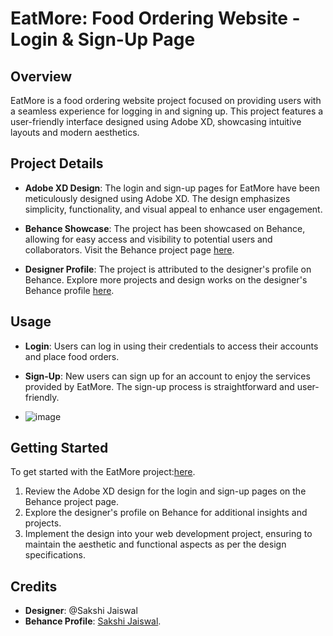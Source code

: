 
# EatMore: Food Ordering Website - Login & Sign-Up Page

## Overview
EatMore is a food ordering website project focused on providing users with a seamless experience for logging in and signing up. This project features a user-friendly interface designed using Adobe XD, showcasing intuitive layouts and modern aesthetics.

## Project Details
- **Adobe XD Design**: The login and sign-up pages for EatMore have been meticulously designed using Adobe XD. The design emphasizes simplicity, functionality, and visual appeal to enhance user engagement.

- **Behance Showcase**: The project has been showcased on Behance, allowing for easy access and visibility to potential users and collaborators. Visit the Behance project page [here](https://www.behance.net/gallery/190584283/Log-in-Sign-up-Page).

- **Designer Profile**: The project is attributed to the designer's profile on Behance. Explore more projects and design works on the designer's Behance profile [here](https://www.behance.net/jais0603).

## Usage
- **Login**: Users can log in using their credentials to access their accounts and place food orders.
  
- **Sign-Up**: New users can sign up for an account to enjoy the services provided by EatMore. The sign-up process is straightforward and user-friendly.
- ![image](https://github.com/Jais0603/Eatmore./assets/98961661/1a767d2e-b489-4cd6-80c2-da2e2d331f37)


## Getting Started
To get started with the EatMore project:[here](https://www.behance.net/gallery/190584283/Log-in-Sign-up-Page).
1. Review the Adobe XD design for the login and sign-up pages on the Behance project page.
2. Explore the designer's profile on Behance for additional insights and projects.
3. Implement the design into your web development project, ensuring to maintain the aesthetic and functional aspects as per the design specifications.

## Credits
- **Designer**: @Sakshi Jaiswal
- **Behance Profile**: [Sakshi Jaiswal](https://www.behance.net/jais0603).

